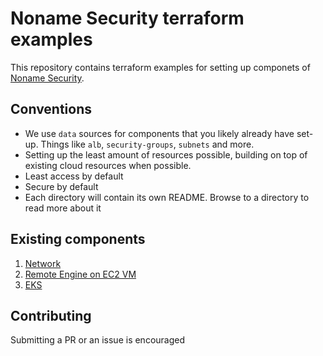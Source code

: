 # Noname Security terraform examples

This repository contains terraform examples for setting up componets of [Noname Security](https://nonamesecurity.com).

## Conventions

* We use `data` sources for components that you likely already have set-up. Things like `alb`, `security-groups`, `subnets` and more.
* Setting up the least amount of resources possible, building on top of existing cloud resources when possible.
* Least access by default
* Secure by default
* Each directory will contain its own README. Browse to a directory to read more about it


## Existing components

1. [Network](network)
2. [Remote Engine on EC2 VM](remote-engine-aws-ec2)
3. [EKS](eks)


## Contributing

Submitting a PR or an issue is encouraged
